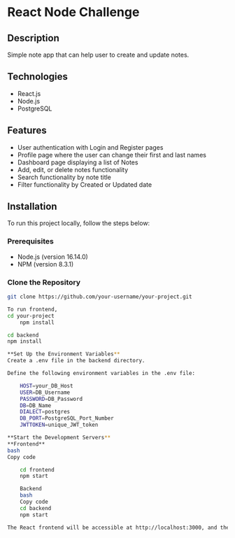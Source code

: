 
# React Node Challenge

## Description

Simple note app that can help user to create and update notes.

## Technologies
- React.js
- Node.js
- PostgreSQL

## Features

- User authentication with Login and Register pages
- Profile page where the user can change their first and last names
- Dashboard page displaying a list of Notes
- Add, edit, or delete notes functionality
- Search functionality by note title
- Filter functionality by Created or Updated date

## Installation

To run this project locally, follow the steps below:

### Prerequisites

- Node.js (version 16.14.0)
- NPM (version 8.3.1)

### Clone the Repository

```bash
git clone https://github.com/your-username/your-project.git

To run frontend,
cd your-project
    npm install

cd backend
npm install

**Set Up the Environment Variables**
Create a .env file in the backend directory.

Define the following environment variables in the .env file:

    HOST=your_DB_Host
    USER=DB_Username
    PASSWORD=DB_Password
    DB=DB_Name
    DIALECT=postgres
    DB_PORT=PostgreSQL_Port_Number
    JWTTOKEN=unique_JWT_token

**Start the Development Servers**
**Frontend**
bash
Copy code

    cd frontend
    npm start

    Backend
    bash
    Copy code
    cd backend
    npm start

The React frontend will be accessible at http://localhost:3000, and the Node backend will be running on http://localhost:4000.

